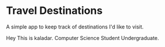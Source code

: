 # Travel Destinations

A simple app to keep track of destinations I'd like to visit.

Hey This is kaladar.
Computer Science Student Undergraduate.
